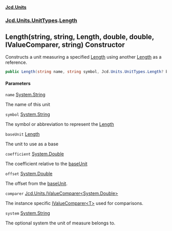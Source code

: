 #### [Jcd.Units](index 'index')
### [Jcd.Units.UnitTypes](Jcd.Units.UnitTypes 'Jcd.Units.UnitTypes').[Length](Length 'Jcd.Units.UnitTypes.Length')

## Length(string, string, Length, double, double, IValueComparer<double>, string) Constructor

Constructs a unit measuring a specified [Length](Length 'Jcd.Units.UnitTypes.Length') using another [Length](Length 'Jcd.Units.UnitTypes.Length') as a reference.

```csharp
public Length(string name, string symbol, Jcd.Units.UnitTypes.Length? baseUnit=null, double coefficient=1.0, double offset=0.0, Jcd.Units.IValueComparer<double>? comparer=null, string system="");
```
#### Parameters

<a name='Jcd.Units.UnitTypes.Length.Length(string,string,Jcd.Units.UnitTypes.Length,double,double,Jcd.Units.IValueComparer_double_,string).name'></a>

`name` [System.String](https://docs.microsoft.com/en-us/dotnet/api/System.String 'System.String')

The name of this unit

<a name='Jcd.Units.UnitTypes.Length.Length(string,string,Jcd.Units.UnitTypes.Length,double,double,Jcd.Units.IValueComparer_double_,string).symbol'></a>

`symbol` [System.String](https://docs.microsoft.com/en-us/dotnet/api/System.String 'System.String')

The symbol or abbreviation to represent the [Length](Length 'Jcd.Units.UnitTypes.Length')

<a name='Jcd.Units.UnitTypes.Length.Length(string,string,Jcd.Units.UnitTypes.Length,double,double,Jcd.Units.IValueComparer_double_,string).baseUnit'></a>

`baseUnit` [Length](Length 'Jcd.Units.UnitTypes.Length')

The unit to use as a base

<a name='Jcd.Units.UnitTypes.Length.Length(string,string,Jcd.Units.UnitTypes.Length,double,double,Jcd.Units.IValueComparer_double_,string).coefficient'></a>

`coefficient` [System.Double](https://docs.microsoft.com/en-us/dotnet/api/System.Double 'System.Double')

The coefficient relative to the [baseUnit](Length..ctor.RFCBIlocR0PeRUFlo/XyFw#Jcd.Units.UnitTypes.Length.Length(string,string,Jcd.Units.UnitTypes.Length,double,double,Jcd.Units.IValueComparer_double_,string).baseUnit 'Jcd.Units.UnitTypes.Length.Length(string, string, Jcd.Units.UnitTypes.Length, double, double, Jcd.Units.IValueComparer<double>, string).baseUnit')

<a name='Jcd.Units.UnitTypes.Length.Length(string,string,Jcd.Units.UnitTypes.Length,double,double,Jcd.Units.IValueComparer_double_,string).offset'></a>

`offset` [System.Double](https://docs.microsoft.com/en-us/dotnet/api/System.Double 'System.Double')

The offset from the [baseUnit](Length..ctor.RFCBIlocR0PeRUFlo/XyFw#Jcd.Units.UnitTypes.Length.Length(string,string,Jcd.Units.UnitTypes.Length,double,double,Jcd.Units.IValueComparer_double_,string).baseUnit 'Jcd.Units.UnitTypes.Length.Length(string, string, Jcd.Units.UnitTypes.Length, double, double, Jcd.Units.IValueComparer<double>, string).baseUnit').

<a name='Jcd.Units.UnitTypes.Length.Length(string,string,Jcd.Units.UnitTypes.Length,double,double,Jcd.Units.IValueComparer_double_,string).comparer'></a>

`comparer` [Jcd.Units.IValueComparer&lt;](IValueComparer_T_ 'Jcd.Units.IValueComparer<T>')[System.Double](https://docs.microsoft.com/en-us/dotnet/api/System.Double 'System.Double')[&gt;](IValueComparer_T_ 'Jcd.Units.IValueComparer<T>')

The instance specific [IValueComparer&lt;T&gt;](IValueComparer_T_ 'Jcd.Units.IValueComparer<T>') used for comparisons.

<a name='Jcd.Units.UnitTypes.Length.Length(string,string,Jcd.Units.UnitTypes.Length,double,double,Jcd.Units.IValueComparer_double_,string).system'></a>

`system` [System.String](https://docs.microsoft.com/en-us/dotnet/api/System.String 'System.String')

The optional system the unit of measure belongs to.